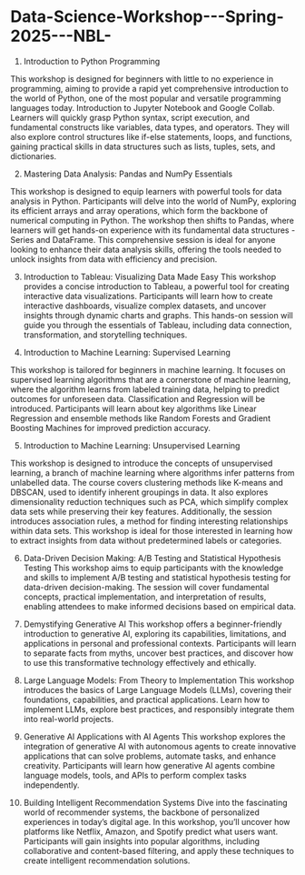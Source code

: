# Data-Science-Workshop---Spring-2025---NBL-

1. Introduction to Python Programming

This workshop is designed for beginners with little to no experience in programming, aiming to provide a rapid yet comprehensive introduction to the world of Python, one of the most popular and versatile programming languages today. Introduction to Jupyter Notebook and Google Collab. Learners will quickly grasp Python syntax, script execution, and fundamental constructs like variables, data types, and operators. They will also explore control structures like if-else statements, loops, and functions, gaining practical skills in data structures such as lists, tuples, sets, and dictionaries. 

2. Mastering Data Analysis: Pandas and NumPy Essentials

This workshop is designed to equip learners with powerful tools for data analysis in Python. Participants will delve into the world of NumPy, exploring its efficient arrays and array operations, which form the backbone of numerical computing in Python. The workshop then shifts to Pandas, where learners will get hands-on experience with its fundamental data structures - Series and DataFrame. This comprehensive session is ideal for anyone looking to enhance their data analysis skills, offering the tools needed to unlock insights from data with efficiency and precision.

3. Introduction to Tableau: Visualizing Data Made Easy
This workshop provides a concise introduction to Tableau, a powerful tool for creating interactive data visualizations. Participants will learn how to create interactive dashboards, visualize complex datasets, and uncover insights through dynamic charts and graphs. This hands-on session will guide you through the essentials of Tableau, including data connection, transformation, and storytelling techniques.

5. Introduction to Machine Learning: Supervised Learning

This workshop is tailored for beginners in machine learning. It focuses on supervised learning algorithms that are a cornerstone of machine learning, where the algorithm learns from labeled training data, helping to predict outcomes for unforeseen data. Classification and Regression will be introduced. Participants will learn about key algorithms like Linear Regression and ensemble methods like Random Forests and Gradient Boosting Machines for improved prediction accuracy. 

5. Introduction to Machine Learning: Unsupervised Learning

This workshop is designed to introduce the concepts of unsupervised learning, a branch of machine learning where algorithms infer patterns from unlabelled data. The course covers clustering methods like K-means and DBSCAN, used to identify inherent groupings in data. It also explores dimensionality reduction techniques such as PCA, which simplify complex data sets while preserving their key features. Additionally, the session introduces association rules, a method for finding interesting relationships within data sets. This workshop is ideal for those interested in learning how to extract insights from data without predetermined labels or categories. 

6. Data-Driven Decision Making: A/B Testing and Statistical Hypothesis Testing
This workshop aims to equip participants with the knowledge and skills to implement A/B testing and statistical hypothesis testing for data-driven decision-making. The session will cover fundamental concepts, practical implementation, and interpretation of results, enabling attendees to make informed decisions based on empirical data.

7. Demystifying Generative AI
This workshop offers a beginner-friendly introduction to generative AI, exploring its capabilities, limitations, and applications in personal and professional contexts. Participants will learn to separate facts from myths, uncover best practices, and discover how to use this transformative technology effectively and ethically.

8. Large Language Models: From Theory to Implementation
This workshop introduces the basics of Large Language Models (LLMs), covering their foundations, capabilities, and practical applications. Learn how to implement LLMs, explore best practices, and responsibly integrate them into real-world projects.

9. Generative AI Applications with AI Agents
This workshop explores the integration of generative AI with autonomous agents to create innovative applications that can solve problems, automate tasks, and enhance creativity. Participants will learn how generative AI agents combine language models, tools, and APIs to perform complex tasks independently.

10. Building Intelligent Recommendation Systems
Dive into the fascinating world of recommender systems, the backbone of personalized experiences in today’s digital age. In this workshop, you’ll uncover how platforms like Netflix, Amazon, and Spotify predict what users want. Participants will gain insights into popular algorithms, including collaborative and content-based filtering, and apply these techniques to create intelligent recommendation solutions. 
